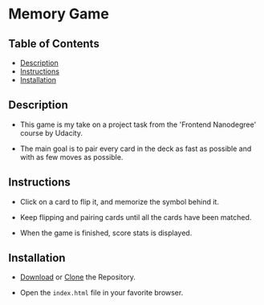# Memory Game

## Table of Contents

* [Description](#description)
* [Instructions](#instructions)
* [Installation](#installation)

## Description
- This game is my take on a project task from the 'Frontend Nanodegree' course by Udacity.

- The main goal is to pair every card in the deck as fast as possible and with as few moves as possible.

## Instructions

- Click on a card to flip it, and memorize the symbol behind it.

- Keep flipping and pairing cards until all the cards have been matched.

- When the game is finished, score stats is displayed.

## Installation
- [Download](http://github.com) or   [Clone](http://github.com) the Repository.

- Open the  `index.html` file in your favorite browser.
